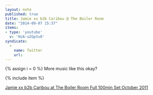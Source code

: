 ```yaml
---
layout: note
published: true
title: Jamie xx b2b Caribou @ The Boiler Room
date: "2014-09-07 15:37"
items:
- type: 'youtube'
  v: 'HzA-u2GpSv0'
syndicate:
  -
    name: Twitter
    url:
---
```

{% assign i = 0  %}
More music like this okay?

{% include item %}

[Jamie xx b2b Caribou at The Boiler Room Full 100min Set October 2011](https://www.youtube.com/watch?v=HzA-u2GpSv0)